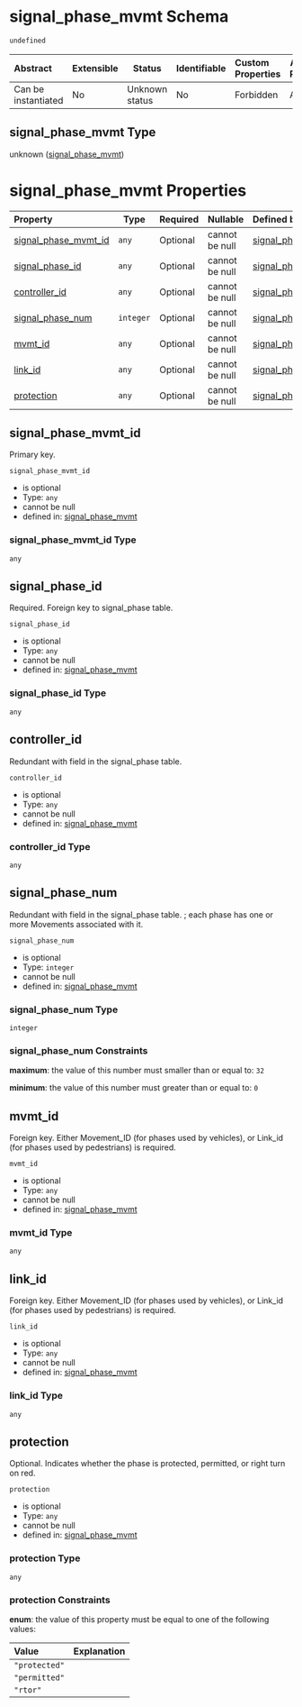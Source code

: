 # signal_phase_mvmt Schema

```txt
undefined
```




| Abstract            | Extensible | Status         | Identifiable | Custom Properties | Additional Properties | Access Restrictions | Defined In                                                                                      |
| :------------------ | ---------- | -------------- | ------------ | :---------------- | --------------------- | ------------------- | ----------------------------------------------------------------------------------------------- |
| Can be instantiated | No         | Unknown status | No           | Forbidden         | Allowed               | none                | [signal_phase_mvmt.schema.json](../../out/signal_phase_mvmt.schema.json "open original schema") |

## signal_phase_mvmt Type

unknown ([signal_phase_mvmt](signal_phase_mvmt.md))

# signal_phase_mvmt Properties

| Property                                      | Type      | Required | Nullable       | Defined by                                                                                                             |
| :-------------------------------------------- | --------- | -------- | -------------- | :--------------------------------------------------------------------------------------------------------------------- |
| [signal_phase_mvmt_id](#signal_phase_mvmt_id) | `any`     | Optional | cannot be null | [signal_phase_mvmt](signal_phase_mvmt-properties-signal_phase_mvmt_id.md "undefined#/properties/signal_phase_mvmt_id") |
| [signal_phase_id](#signal_phase_id)           | `any`     | Optional | cannot be null | [signal_phase_mvmt](signal_phase_mvmt-properties-signal_phase_id.md "undefined#/properties/signal_phase_id")           |
| [controller_id](#controller_id)               | `any`     | Optional | cannot be null | [signal_phase_mvmt](signal_phase_mvmt-properties-controller_id.md "undefined#/properties/controller_id")               |
| [signal_phase_num](#signal_phase_num)         | `integer` | Optional | cannot be null | [signal_phase_mvmt](signal_phase_mvmt-properties-signal_phase_num.md "undefined#/properties/signal_phase_num")         |
| [mvmt_id](#mvmt_id)                           | `any`     | Optional | cannot be null | [signal_phase_mvmt](signal_phase_mvmt-properties-mvmt_id.md "undefined#/properties/mvmt_id")                           |
| [link_id](#link_id)                           | `any`     | Optional | cannot be null | [signal_phase_mvmt](signal_phase_mvmt-properties-link_id.md "undefined#/properties/link_id")                           |
| [protection](#protection)                     | `any`     | Optional | cannot be null | [signal_phase_mvmt](signal_phase_mvmt-properties-protection.md "undefined#/properties/protection")                     |

## signal_phase_mvmt_id

Primary key.


`signal_phase_mvmt_id`

-   is optional
-   Type: `any`
-   cannot be null
-   defined in: [signal_phase_mvmt](signal_phase_mvmt-properties-signal_phase_mvmt_id.md "undefined#/properties/signal_phase_mvmt_id")

### signal_phase_mvmt_id Type

`any`

## signal_phase_id

Required. Foreign key to signal_phase table.


`signal_phase_id`

-   is optional
-   Type: `any`
-   cannot be null
-   defined in: [signal_phase_mvmt](signal_phase_mvmt-properties-signal_phase_id.md "undefined#/properties/signal_phase_id")

### signal_phase_id Type

`any`

## controller_id

Redundant with field in the signal_phase table.


`controller_id`

-   is optional
-   Type: `any`
-   cannot be null
-   defined in: [signal_phase_mvmt](signal_phase_mvmt-properties-controller_id.md "undefined#/properties/controller_id")

### controller_id Type

`any`

## signal_phase_num

Redundant with field in the signal_phase table. ; each phase has one or more Movements associated with it.


`signal_phase_num`

-   is optional
-   Type: `integer`
-   cannot be null
-   defined in: [signal_phase_mvmt](signal_phase_mvmt-properties-signal_phase_num.md "undefined#/properties/signal_phase_num")

### signal_phase_num Type

`integer`

### signal_phase_num Constraints

**maximum**: the value of this number must smaller than or equal to: `32`

**minimum**: the value of this number must greater than or equal to: `0`

## mvmt_id

Foreign key. Either Movement_ID (for phases used by vehicles), or Link_id (for phases used by pedestrians) is required.


`mvmt_id`

-   is optional
-   Type: `any`
-   cannot be null
-   defined in: [signal_phase_mvmt](signal_phase_mvmt-properties-mvmt_id.md "undefined#/properties/mvmt_id")

### mvmt_id Type

`any`

## link_id

Foreign key. Either Movement_ID (for phases used by vehicles), or Link_id (for phases used by pedestrians) is required.


`link_id`

-   is optional
-   Type: `any`
-   cannot be null
-   defined in: [signal_phase_mvmt](signal_phase_mvmt-properties-link_id.md "undefined#/properties/link_id")

### link_id Type

`any`

## protection

Optional. Indicates whether the phase is protected, permitted, or right turn on red.


`protection`

-   is optional
-   Type: `any`
-   cannot be null
-   defined in: [signal_phase_mvmt](signal_phase_mvmt-properties-protection.md "undefined#/properties/protection")

### protection Type

`any`

### protection Constraints

**enum**: the value of this property must be equal to one of the following values:

| Value         | Explanation |
| :------------ | ----------- |
| `"protected"` |             |
| `"permitted"` |             |
| `"rtor"`      |             |
